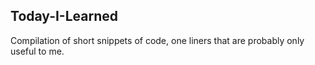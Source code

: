## Today-I-Learned
Compilation of short snippets of code, one liners that are probably only useful to me.
